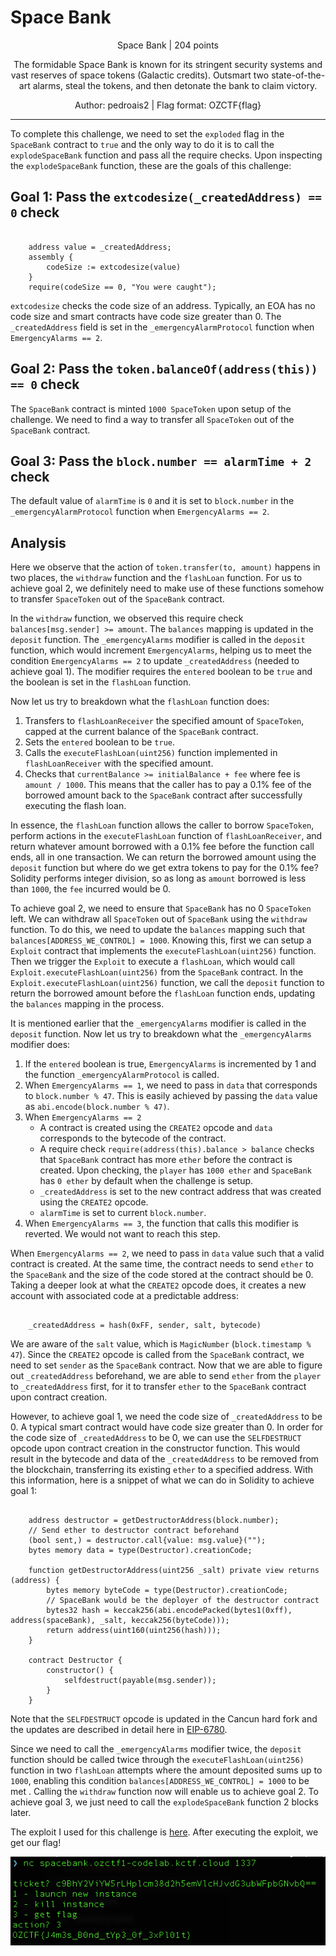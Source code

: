 # Space Bank

<p align="center">Space Bank | 204 points</p>
<p align="center">The formidable Space Bank is known for its stringent security systems and vast reserves of space tokens (Galactic credits). Outsmart two state-of-the-art alarms, steal the tokens, and then detonate the bank to claim victory.</p>
<p align="center">Author: pedroais2 | Flag format: OZCTF{flag}</p>

---

To complete this challenge, we need to set the `exploded` flag in the `SpaceBank` contract to `true` and the only way to do it is to call the `explodeSpaceBank` function and pass all the require checks. Upon inspecting the `explodeSpaceBank` function, these are the goals of this challenge:

## Goal 1: Pass the `extcodesize(_createdAddress) == 0` check

```

    address value = _createdAddress;
    assembly {
        codeSize := extcodesize(value)
    }
    require(codeSize == 0, "You were caught");

```

`extcodesize` checks the code size of an address. Typically, an EOA has no code size and smart contracts have code size greater than 0. The `_createdAddress` field is set in the `_emergencyAlarmProtocol` function when `EmergencyAlarms == 2`.

## Goal 2: Pass the `token.balanceOf(address(this)) == 0` check

The `SpaceBank` contract is minted `1000 SpaceToken` upon setup of the challenge. We need to find a way to transfer all `SpaceToken` out of the `SpaceBank` contract.

## Goal 3: Pass the `block.number == alarmTime + 2` check

The default value of `alarmTime` is `0` and it is set to `block.number` in the `_emergencyAlarmProtocol` function when `EmergencyAlarms == 2`.

## Analysis

Here we observe that the action of `token.transfer(to, amount)` happens in two places, the `withdraw` function and the `flashLoan` function. For us to achieve goal 2, we definitely need to make use of these functions somehow to transfer `SpaceToken` out of the `SpaceBank` contract.

In the `withdraw` function, we observed this require check `balances[msg.sender] >= amount`. The `balances` mapping is updated in the `deposit` function. The `_emergencyAlarms` modifier is called in the `deposit` function, which would increment `EmergencyAlarms`, helping us to meet the condition `EmergencyAlarms == 2` to update `_createdAddress` (needed to achieve goal 1). The modifier requires the `entered` boolean to be `true` and the boolean is set in the `flashLoan` function.

Now let us try to breakdown what the `flashLoan` function does:

1. Transfers to `flashLoanReceiver` the specified amount of `SpaceToken`, capped at the current balance of the `SpaceBank` contract.
2. Sets the `entered` boolean to be `true`.
3. Calls the `executeFlashLoan(uint256)` function implemented in `flashLoanReceiver` with the specified amount.
4. Checks that `currentBalance >= initialBalance + fee` where fee is `amount / 1000`. This means that the caller has to pay a 0.1% fee of the borrowed amount back to the `SpaceBank` contract after successfully executing the flash loan.

In essence, the `flashLoan` function allows the caller to borrow `SpaceToken`, perform actions in the `executeFlashLoan` function of `flashLoanReceiver`, and return whatever amount borrowed with a 0.1% fee before the function call ends, all in one transaction. We can return the borrowed amount using the `deposit` function but where do we get extra tokens to pay for the 0.1% fee? Solidity performs integer division, so as long as `amount` borrowed is less than `1000`, the `fee` incurred would be 0.

To achieve goal 2, we need to ensure that `SpaceBank` has no 0 `SpaceToken` left. We can withdraw all `SpaceToken` out of `SpaceBank` using the `withdraw` function. To do this, we need to update the `balances` mapping such that `balances[ADDRESS_WE_CONTROL] = 1000`. Knowing this, first we can setup a `Exploit` contract that implements the `executeFlashLoan(uint256)` function. Then we trigger the `Exploit` to execute a `flashLoan`, which would call `Exploit.executeFlashLoan(uint256)` from the `SpaceBank` contract. In the `Exploit.executeFlashLoan(uint256)` function, we call the `deposit` function to return the borrowed amount before the `flashLoan` function ends, updating the `balances` mapping in the process.

It is mentioned earlier that the `_emergencyAlarms` modifier is called in the `deposit` function. Now let us try to breakdown what the `_emergencyAlarms` modifier does:

1. If the `entered` boolean is true, `EmergencyAlarms` is incremented by 1 and the function `_emergencyAlarmProtocol` is called.
2. When `EmergencyAlarms == 1`, we need to pass in `data` that corresponds to `block.number % 47`. This is easily achieved by passing the `data` value as `abi.encode(block.number % 47)`.
3. When `EmergencyAlarms == 2`
   - A contract is created using the `CREATE2` opcode and `data` corresponds to the bytecode of the contract.
   - A require check `require(address(this).balance > balance` checks that `SpaceBank` contract has more `ether` before the contract is created. Upon checking, the `player` has `1000 ether` and `SpaceBank` has `0 ether` by default when the challenge is setup.
   - `_createdAddress` is set to the new contract address that was created using the `CREATE2` opcode.
   - `alarmTime` is set to current `block.number`.
4. When `EmergencyAlarms == 3`, the function that calls this modifier is reverted. We would not want to reach this step.

When `EmergencyAlarms == 2`, we need to pass in `data` value such that a valid contract is created. At the same time, the contract needs to send `ether` to the `SpaceBank` and the size of the code stored at the contract should be 0. Taking a deeper look at what the `CREATE2` opcode does, it creates a new account with associated code at a predictable address:

```

    _createdAddress = hash(0xFF, sender, salt, bytecode)

```

We are aware of the `salt` value, which is `MagicNumber` (`block.timestamp % 47`). Since the `CREATE2` opcode is called from the `SpaceBank` contract, we need to set `sender` as the `SpaceBank` contract. Now that we are able to figure out `_createdAddress` beforehand, we are able to send `ether` from the `player` to `_createdAddress` first, for it to transfer `ether` to the `SpaceBank` contract upon contract creation.

However, to achieve goal 1, we need the code size of `_createdAddress` to be 0. A typical smart contract would have code size greater than 0. In order for the code size of `_createdAddress` to be 0, we can use the `SELFDESTRUCT` opcode upon contract creation in the constructor function. This would result in the bytecode and data of the `_createdAddress` to be removed from the blockchain, transferring its existing `ether` to a specified address. With this information, here is a snippet of what we can do in Solidity to achieve goal 1:

```solidity

    address destructor = getDestructorAddress(block.number);
    // Send ether to destructor contract beforehand
    (bool sent,) = destructor.call{value: msg.value}("");
    bytes memory data = type(Destructor).creationCode;

    function getDestructorAddress(uint256 _salt) private view returns (address) {
        bytes memory byteCode = type(Destructor).creationCode;
        // SpaceBank would be the deployer of the destructor contract
        bytes32 hash = keccak256(abi.encodePacked(bytes1(0xff), address(spaceBank), _salt, keccak256(byteCode)));
        return address(uint160(uint256(hash)));
    }

    contract Destructor {
        constructor() {
            selfdestruct(payable(msg.sender));
        }
    }

```

Note that the `SELFDESTRUCT` opcode is updated in the Cancun hard fork and the updates are described in detail here in [EIP-6780](https://eips.ethereum.org/EIPS/eip-6780).

Since we need to call the `_emergencyAlarms` modifier twice, the `deposit` function should be called twice through the `executeFlashLoan(uint256)` function in two `flashLoan` attempts where the amount deposited sums up to `1000`, enabling this condition `balances[ADDRESS_WE_CONTROL] = 1000` to be met . Calling the `withdraw` function now will enable us to achieve goal 2. To achieve goal 3, we just need to call the `explodeSpaceBank` function 2 blocks later.

The exploit I used for this challenge is [here](./SpaceBank.s.sol). After executing the exploit, we get our flag!

![flag](./spacebank-flag.png)
